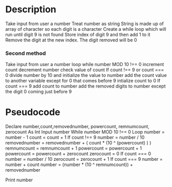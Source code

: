 # Description
Take input from user a number
Treat number as string
String is made up of array of character so each digit is a character 
Create a while loop which will run until digit 9 is not found
Store index of digit 9 and then add 1 to it
Remove the digit at the new index. The digit removed will be 0

### Second method 

Take input from user a number
loop while number MOD 10 !== 0
  increment count
  decrement number
check value of count 
If count !== 9 or count === 0
  divide number by 10 and initialize the value to number 
  add the count value to another variable except for 0 that comes before 9
  intialize count to 0
If count === 9
  add count to number
  add the removed digits to number except the digit 0 coming just before 9
  



# Pseudocode
Declare number,count,removednumber, powercount, remnumcount, zerocount As Int
Input number 
While number MOD 10 !== 0 Loop
  number = number - 1
  count = count + 1
If count !== 9 
  number = number / 10
  removednumber = removednumber + ( count * (10 ^ (powercount) ) )
  remnumcount = remnumcount + 1
  powercount = powercount + 1
  powercount = powercount + zerocount
  zerocount = 0
If count === 0
  number = number / 10
  zerocount = zerocount + 1
If count === 9 
  number = number + count
  number = (number * (10 ^ remnumcount)) + removednumber

Print number
  





